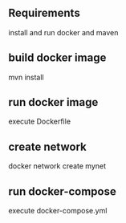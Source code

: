 ## Requirements
install and run docker and maven

## build docker image
mvn install

## run docker image
execute Dockerfile

## create network
docker network create mynet

## run docker-compose
execute docker-compose.yml

